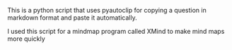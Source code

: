This is a python script that uses pyautoclip for copying a question in markdown format and paste it automatically.

I used this script for a mindmap program called XMind to make mind maps more quickly
